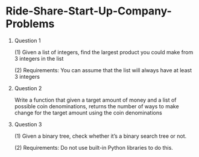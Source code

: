 # Ride-Share-Start-Up-Company-Problems

1. Question 1

    (1) Given a list of integers, find the largest product you could make from 3 integers in the list

    (2) Requirements: 
    You can assume that the list will always have at least 3 integers
    
2. Question 2

    Write a function that given a target amount of money and a list of possible coin denominations, returns the number of ways to make         change for the target amount using the coin denominations

3. Question 3

    (1) Given a binary tree, check whether it’s a binary search tree or not.
    
    (2) Requirements: 
    Do not use built-in Python libraries to do this.
